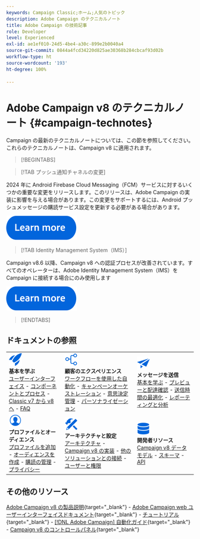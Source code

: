 ```yaml
---
keywords: Campaign Classic;ホーム;人気のトピック
description: Adobe Campaign のテクニカルノート
title: Adobe Campaign の技術記事
role: Developer
level: Experienced
exl-id: ae1ef010-24d5-4be4-a30c-899e2b0040a4
source-git-commit: 0844a4fcd34220d825ae30368b284cbcaf93d02b
workflow-type: ht
source-wordcount: '193'
ht-degree: 100%

---
```


# Adobe Campaign v8 のテクニカルノート {#campaign-technotes}

Campaign の最新のテクニカルノートについては、この節を参照してください。これらのテクニカルノートは、Campaign v8 に適用されます。

>[!BEGINTABS]

>[!TAB プッシュ通知チャネルの変更]

2024 年に Android Firebase Cloud Messaging（FCM）サービスに対するいくつかの重要な変更をリリースします。このリリースは、Adobe Campaign の実装に影響を与える場合があります。この変更をサポートするには、Android プッシュメッセージの購読サービス設定を更新する必要がある場合があります。


[![画像](../v8//assets/do-not-localize/learn-more-button.svg)](upgrades/push-technote.md)


>[!TAB Identity Management System（IMS）]

Campaign v8.6 以降、Campaign v8 への認証プロセスが改善されています。すべてのオペレーターは、Adobe Identity Management System（IMS）を Campaign に接続する場合にのみ使用します

[![画像](../v8/assets/do-not-localize/learn-more-button.svg)](upgrades/migrate-users-to-ims.md)

>[!ENDTABS]

## ドキュメントの参照

<table style="table-layout:auto">
  <tr style="border: 0;">
    <td>
      <img src="../v8/assets/do-not-localize/icon-start.svg" width="35px">
    <br/>
      <strong>基本を学ぶ</strong><br/><a href="../v8/start/campaign-ui.md">ユーザーインターフェイス</a> - <a href="../v8/start/ac-components.md">コンポーネントとプロセス</a> - <a href="../v8/start/v7-to-v8.md">Classic v7 から v8 へ</a> - <a href="../v8/start/campaign-faq.md">FAQ</a>
    </td>
    <td>
      <img src="../v8/assets/do-not-localize/icon-experience.svg" width="35px">
    <br/>
      <strong>顧客のエクスペリエンス</strong><br/><a href="../automation/workflow/about-workflows.md" target="_blank">ワークフローを使用した自動化</a> - <a href="../automation/campaigns/set-up-campaigns.md" target="_blank">キャンペーンオーケストレーション</a> - <a href="../v8/interaction/interaction.md">意思決定管理</a> - <a href="../v8/send/personalize.md">パーソナライゼーション</a>
    </td>
    <td>
      <img src="../v8/assets/do-not-localize/icon-send.svg" width="35px">
    <br/>
      <strong>メッセージを送信</strong><br/><a href="../v8/start/create-message.md">基本を学ぶ</a> - <a href="../v8/send/preview-and-proof.md">プレビューと配達確認</a> - <a href="../v8/send/predictive.md">送信時間の最適化</a> - <a href="../v8/reporting/gs-reporting.md">レポーティングと分析</a>
    </td>
  </tr>
  <tr style="border: 0;">
    <td>
      <img src="../v8/assets/do-not-localize/icon_profile-audience.svg" width="35px">
    <br/>
      <strong>プロファイルとオーディエンス</strong><br/><a href="../v8/audiences/create-profiles.md">プロファイルを追加</a> - <a href="../v8/audiences/create-audiences.md">オーディエンスを作成</a> - <a href="../v8/start/subscriptions.md">購読の管理</a> - <a href="../v8/start/privacy.md">プライバシー</a>
    </td>
    <td>
      <img src="../v8/assets/do-not-localize/icon-configure.svg" width="35px">
    <br/>
      <strong>アーキテクチャと設定</strong><br/><a href="../v8/architecture/architecture.md">アーキテクチャ</a> - <a href="../v8/start/implement.md">Campaign v8 の実装</a> - <a href="../v8/connect/integration.md">他のソリューションとの接続</a> - <a href="../v8/start/gs-permissions.md">ユーザーと権限</a>
    </td>
    <td>
      <img src="../v8/assets/do-not-localize/icon-dev.svg" width="35px">
    <br/>
      <strong>開発者リソース</strong><br/><a href="../v8/dev/datamodel.md">Campaign v8 データモデル</a> - <a href="../v8/dev/schemas.md">スキーマ</a> - <a href="../v8/dev/api.md">API</a>
    </td>
  </tr>
</table>

## その他のリソース

[Adobe Campaign v8 の製品説明](https://helpx.adobe.com/jp/legal/product-descriptions/adobe-campaign-managed-cloud-services.html){target="_blank"} - [Adobe Campaign web ユーザーインターフェイスドキュメント](https://experienceleague.adobe.com/docs/campaign-web/v8/campaign-web-home.html?lang=ja){target="_blank"} - [チュートリアル](https://experienceleague.adobe.com/docs/campaign-learn/tutorials/overview.html?lang=ja){target="_blank"} - [[!DNL Adobe Campaign] 自動化ガイド](https://experienceleague.adobe.com/docs/campaign/automation/home.html?lang=ja){target="_blank"} - [Campaign v8 のコントロールパネル](https://experienceleague.adobe.com/docs/control-panel/using/discover-control-panel/key-features.html?lang=ja){target="_blank"}

